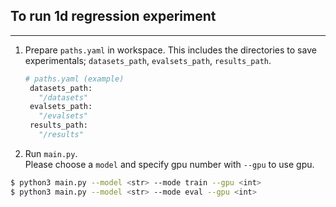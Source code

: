 ## To run 1d regression experiment

---
1. Prepare `paths.yaml` in workspace.
   This includes the directories to save experimentals;
   `datasets_path`, `evalsets_path`, `results_path`.
   
   ```python
   # paths.yaml (example)
    datasets_path:
      "/datasets"
    evalsets_path:
      "/evalsets"
    results_path:
      "/results"
   ```

2. Run `main.py`.   
   Please choose a `model` and specify gpu number with `--gpu` to use gpu.

```bash
$ python3 main.py --model <str> --mode train --gpu <int>
$ python3 main.py --model <str> --mode eval --gpu <int>
```